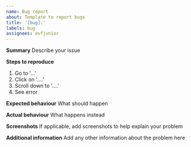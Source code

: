 ```yaml
---
name: Bug report
about: Template to report bugs
title: '[bug]:'
labels: bug
assignees: evfjunior
---
```


**Summary**
Describe your issue

**Steps to reproduce**

1. Go to '...'
2. Click on '....'
3. Scroll down to '....'
4. See error

**Expected behaviour**
What should happen

**Actual behaviour**
What happens instead

**Screenshots**
If applicable, add screenshots to help explain your problem

**Additional information**
Add any other information about the problem here
